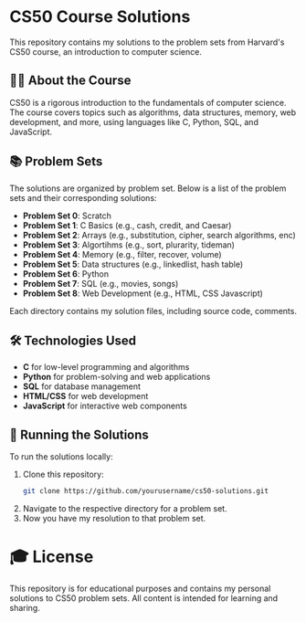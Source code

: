 # CS50 Course Solutions

This repository contains my solutions to the problem sets from Harvard's CS50 course, an introduction to computer science.

## 🧑‍💻 About the Course
CS50 is a rigorous introduction to the fundamentals of computer science. The course covers topics such as algorithms, data structures, memory, web development, and more, using languages like C, Python, SQL, and JavaScript.

## 📚 Problem Sets
The solutions are organized by problem set. Below is a list of the problem sets and their corresponding solutions:

- **Problem Set 0**: Scratch 
- **Problem Set 1**: C Basics (e.g., cash, credit, and Caesar)
- **Problem Set 2**: Arrays (e.g., substitution, cipher, search algorithms, enc)
- **Problem Set 3**: Algortihms (e.g., sort, plurarity, tideman)
- **Problem Set 4**: Memory (e.g., filter, recover, volume)
- **Problem Set 5**: Data structures (e.g., linkedlist, hash table)
- **Problem Set 6**: Python 
- **Problem Set 7**: SQL (e.g., movies, songs)
- **Problem Set 8**: Web Development (e.g., HTML, CSS Javascript)

Each directory contains my solution files, including source code, comments.

## 🛠 Technologies Used
- **C** for low-level programming and algorithms
- **Python** for problem-solving and web applications
- **SQL** for database management
- **HTML/CSS** for web development
- **JavaScript** for interactive web components

## 📝 Running the Solutions
To run the solutions locally:
1. Clone this repository:
   ```bash
   git clone https://github.com/yourusername/cs50-solutions.git

2. Navigate to the respective directory for a problem set.
3. Now you have my resolution to that problem set.
# 🎓 License
This repository is for educational purposes and contains my personal solutions to CS50 problem sets. All content is intended for learning and sharing.
